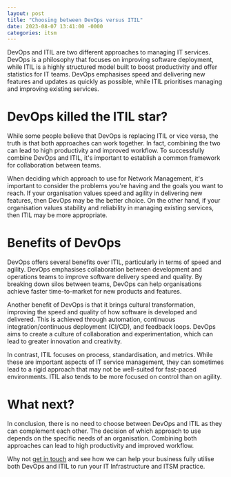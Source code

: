 ```yaml
---
layout: post
title: "Choosing between DevOps versus ITIL"
date: 2023-08-07 13:41:00 -0000
categories: itsm
---
```


DevOps and ITIL are two different approaches to managing IT services. DevOps is a philosophy that focuses on improving software deployment, while ITIL is a highly structured model built to boost productivity and offer statistics for IT teams. DevOps emphasises speed and delivering new features and updates as quickly as possible, while ITIL prioritises managing and improving existing services.

# DevOps killed the ITIL star?
While some people believe that DevOps is replacing ITIL or vice versa, the truth is that both approaches can work together. In fact, combining the two can lead to high productivity and improved workflow. To successfully combine DevOps and ITIL, it's important to establish a common framework for collaboration between teams.

When deciding which approach to use for Network Management, it's important to consider the problems you're having and the goals you want to reach. If your organisation values speed and agility in delivering new features, then DevOps may be the better choice. On the other hand, if your organisation values stability and reliability in managing existing services, then ITIL may be more appropriate.

# Benefits of DevOps
DevOps offers several benefits over ITIL, particularly in terms of speed and agility. DevOps emphasises collaboration between development and operations teams to improve software delivery speed and quality. By breaking down silos between teams, DevOps can help organisations achieve faster time-to-market for new products and features.

Another benefit of DevOps is that it brings cultural transformation, improving the speed and quality of how software is developed and delivered. This is achieved through automation, continuous integration/continuous deployment (CI/CD), and feedback loops. DevOps aims to create a culture of collaboration and experimentation, which can lead to greater innovation and creativity.

In contrast, ITIL focuses on process, standardisation, and metrics. While these are important aspects of IT service management, they can sometimes lead to a rigid approach that may not be well-suited for fast-paced environments. ITIL also tends to be more focused on control than on agility.

# What next?
In conclusion, there is no need to choose between DevOps and ITIL as they can complement each other. The decision of which approach to use depends on the specific needs of an organisation. Combining both approaches can lead to high productivity and improved workflow.

Why not [get in touch](https://www.caci.co.uk/contact/#contact-form) and see how we can help your business fully utilise both DevOps and ITIL to run your IT Infrastructure and ITSM practice.
